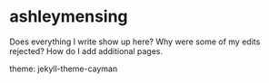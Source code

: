 # ashleymensing
Does everything I write show up here? Why were some of my edits rejected? How do I add additional pages.

theme: jekyll-theme-cayman
